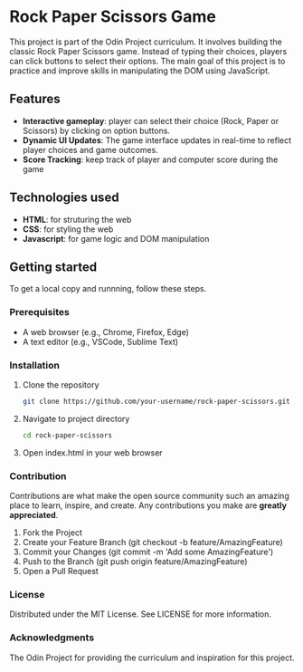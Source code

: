 # Rock Paper Scissors Game
This project is part of the Odin Project curriculum. It involves building the classic Rock Paper Scissors game. Instead of typing their choices, players can click buttons to select their options. The main goal of this project is to practice and improve skills in manipulating the DOM using JavaScript.

## Features
- **Interactive gameplay**: player can select their choice (Rock, Paper or Scissors) by clicking on option buttons.
- **Dynamic UI Updates**: The game interface updates in real-time to reflect player choices and game outcomes.
- **Score Tracking**: keep track of player and computer score during the game

## Technologies used
- **HTML**: for struturing the web
- **CSS**: for styling the web
- **Javascript**: for game logic and DOM manipulation

## Getting started 
To get a local copy and runnning, follow these steps.

### Prerequisites
- A web browser (e.g., Chrome, Firefox, Edge)
- A text editor (e.g., VSCode, Sublime Text)

### Installation

1. Clone the repository
   ```sh
   git clone https://github.com/your-username/rock-paper-scissors.git

2. Navigate to project directory
    ```sh
    cd rock-paper-scissors

3. Open index.html in your web browser

### Contribution 
Contributions are what make the open source community such an amazing place to learn, inspire, and create. Any contributions you make are **greatly appreciated**.

1. Fork the Project
2. Create your Feature Branch (git checkout -b feature/AmazingFeature)
3. Commit your Changes (git commit -m 'Add some AmazingFeature')
4. Push to the Branch (git push origin feature/AmazingFeature)
5. Open a Pull Request

### License
Distributed under the MIT License. See LICENSE for more information.

### Acknowledgments
The Odin Project for providing the curriculum and inspiration for this project.
